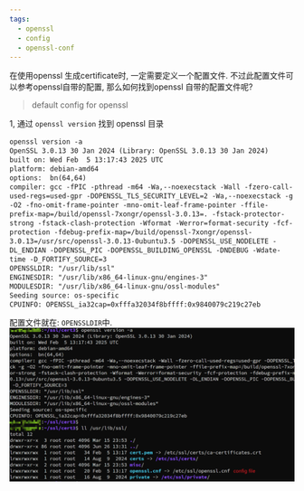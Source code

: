 ```yaml
---
tags:
  - openssl
  - config
  - openssl-conf
---
```

在使用openssl 生成certificate时, 一定需要定义一个配置文件. 不过此配置文件可以参考openssl自带的配置, 那么如何找到openssl 自带的配置文件呢? 

>  default config for openssl

1,  通过 `openssl version` 找到 openssl 目录
```shell
openssl version -a
OpenSSL 3.0.13 30 Jan 2024 (Library: OpenSSL 3.0.13 30 Jan 2024)
built on: Wed Feb  5 13:17:43 2025 UTC
platform: debian-amd64
options:  bn(64,64)
compiler: gcc -fPIC -pthread -m64 -Wa,--noexecstack -Wall -fzero-call-used-regs=used-gpr -DOPENSSL_TLS_SECURITY_LEVEL=2 -Wa,--noexecstack -g -O2 -fno-omit-frame-pointer -mno-omit-leaf-frame-pointer -ffile-prefix-map=/build/openssl-7xongr/openssl-3.0.13=. -fstack-protector-strong -fstack-clash-protection -Wformat -Werror=format-security -fcf-protection -fdebug-prefix-map=/build/openssl-7xongr/openssl-3.0.13=/usr/src/openssl-3.0.13-0ubuntu3.5 -DOPENSSL_USE_NODELETE -DL_ENDIAN -DOPENSSL_PIC -DOPENSSL_BUILDING_OPENSSL -DNDEBUG -Wdate-time -D_FORTIFY_SOURCE=3
OPENSSLDIR: "/usr/lib/ssl"
ENGINESDIR: "/usr/lib/x86_64-linux-gnu/engines-3"
MODULESDIR: "/usr/lib/x86_64-linux-gnu/ossl-modules"
Seeding source: os-specific
CPUINFO: OPENSSL_ia32cap=0xfffa32034f8bffff:0x9840079c219c27eb
```
配置文件就在: `OPENSSLDIR`中.
![](./images/12-openssl-config.png)








